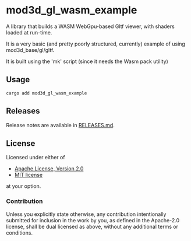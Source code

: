 # mod3d_gl_wasm_example

A library that builds a WASM WebGpu-based Gltf viewer, with shaders
loaded at run-time.

It is a very basic (and pretty poorly structured, currently) example of using mod3d_base/gl/gltf.

It is built using the 'mk' script (since it needs the Wasm pack utility)

## Usage


```
cargo add mod3d_gl_wasm_example
```

## Releases

Release notes are available in [RELEASES.md](RELEASES.md).

## License

Licensed under either of

 * [Apache License, Version 2.0](http://www.apache.org/licenses/LICENSE-2.0)
 * [MIT license](http://opensource.org/licenses/MIT)

at your option.

### Contribution

Unless you explicitly state otherwise, any contribution intentionally submitted
for inclusion in the work by you, as defined in the Apache-2.0 license, shall be
dual licensed as above, without any additional terms or conditions.
